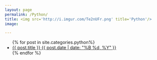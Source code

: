 ```yaml
---
layout: page
permalink: /Python/
title: <img src='http://i.imgur.com/Te2nUFr.png' title='Python'/>
image:

---
```


<ul class="post-list">
{% for post in site.categories.python%} 
  <li>
    <article>
      <a href="{{ site.url }}{{ post.url }}">
        {{ post.title }} 
        <span class="entry-date">
          <time datetime="{{ post.date | date_to_xmlschema }}">
            {{ post.date | date: "%B %d, %Y" }}
          </time>
        </span>
      </a>
    </article>
  </li>
{% endfor %}
</ul>
